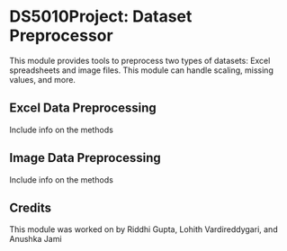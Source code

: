 # DS5010Project: Dataset Preprocessor

This module provides tools to preprocess two types of datasets: Excel spreadsheets and image files. This module can handle scaling, missing values, and more.

## Excel Data Preprocessing
Include info on the methods

## Image Data Preprocessing
Include info on the methods

## Credits
This module was worked on by Riddhi Gupta, Lohith Vardireddygari, and Anushka Jami
